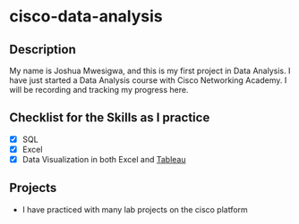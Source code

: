 # cisco-data-analysis
## Description
My name is Joshua Mwesigwa, and this is my first project in Data Analysis. I have just started a Data Analysis course with
Cisco Networking Academy. I will be recording and tracking my progress here.

## Checklist for the Skills as I practice
- [x] SQL
- [x] Excel
- [x] Data Visualization in both Excel and [Tableau](https://public.tableau.com/views/Hollywoodsbestsample/AnalysisonHollywoodsbest?:language=en-US&:display_count=n&:origin=viz_share_link)

## Projects
- I have practiced with many lab projects on the cisco platform

